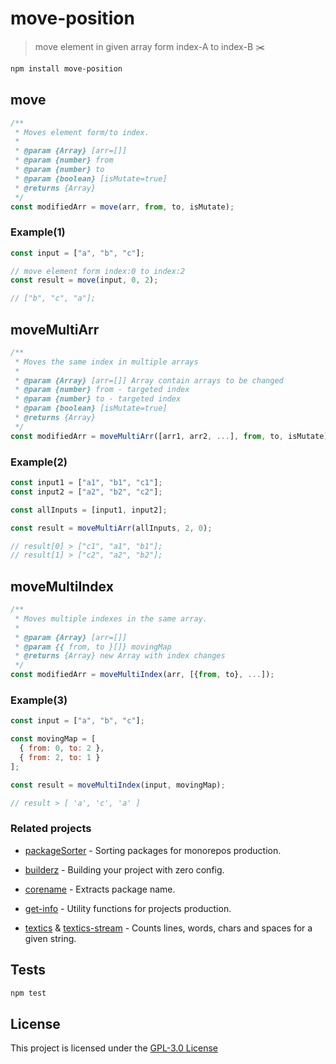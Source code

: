 # move-position

> move element in given array form index-A to index-B :scissors:

```bash
npm install move-position
```

## move

```js
/**
 * Moves element form/to index.
 *
 * @param {Array} [arr=[]]
 * @param {number} from
 * @param {number} to
 * @param {boolean} [isMutate=true]
 * @returns {Array}
 */
const modifiedArr = move(arr, from, to, isMutate);
```

### Example(1)

```js
const input = ["a", "b", "c"];

// move element form index:0 to index:2
const result = move(input, 0, 2);

// ["b", "c", "a"];
```

## moveMultiArr

```js
/**
 * Moves the same index in multiple arrays
 *
 * @param {Array} [arr=[]] Array contain arrays to be changed
 * @param {number} from - targeted index
 * @param {number} to - targeted index
 * @param {boolean} [isMutate=true]
 * @returns {Array}
 */
const modifiedArr = moveMultiArr([arr1, arr2, ...], from, to, isMutate);
```

### Example(2)

```js
const input1 = ["a1", "b1", "c1"];
const input2 = ["a2", "b2", "c2"];

const allInputs = [input1, input2];

const result = moveMultiArr(allInputs, 2, 0);

// result[0] > ["c1", "a1", "b1"];
// result[1] > ["c2", "a2", "b2"];
```

## moveMultiIndex

```js
/**
 * Moves multiple indexes in the same array.
 *
 * @param {Array} [arr=[]]
 * @param {{ from, to }[]} movingMap
 * @returns {Array} new Array with index changes
 */
const modifiedArr = moveMultiIndex(arr, [{from, to}, ...]);
```

### Example(3)

```js
const input = ["a", "b", "c"];

const movingMap = [
  { from: 0, to: 2 },
  { from: 2, to: 1 }
];

const result = moveMultiIndex(input, movingMap);

// result > [ 'a', 'c', 'a' ]
```

### Related projects

- [packageSorter](https://github.com/jalal246/packageSorter) - Sorting packages
  for monorepos production.

- [builderz](https://github.com/jalal246/builderz) - Building your project with zero config.

- [corename](https://github.com/jalal246/corename) - Extracts package name.

- [get-info](https://github.com/jalal246/get-info) - Utility functions for
  projects production.

- [textics](https://github.com/jalal246/textics) & [textics-stream](https://github.com/jalal246/textics-stream) - Counts lines, words, chars and spaces for a given string.

## Tests

```sh
npm test
```

## License

This project is licensed under the [GPL-3.0 License](https://github.com/jalal246/move-position/blob/master/LICENSE)

